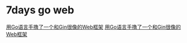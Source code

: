 # 7days go web

[用Go语言手撸了一个和Gin很像的Web框架](https://github.com/geektutu/7days-golang)
[用Go语言手撸了一个和Gin很像的Web框架](https://geektutu.com/post/gee.html)
